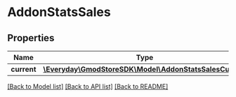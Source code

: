 # AddonStatsSales

## Properties
Name | Type | Description | Notes
------------ | ------------- | ------------- | -------------
**current** | [**\Everyday\GmodStoreSDK\Model\AddonStatsSalesCurrent**](AddonStatsSalesCurrent.md) |  | [optional] 

[[Back to Model list]](../../README.md#documentation-for-models) [[Back to API list]](../../README.md#documentation-for-api-endpoints) [[Back to README]](../../README.md)


